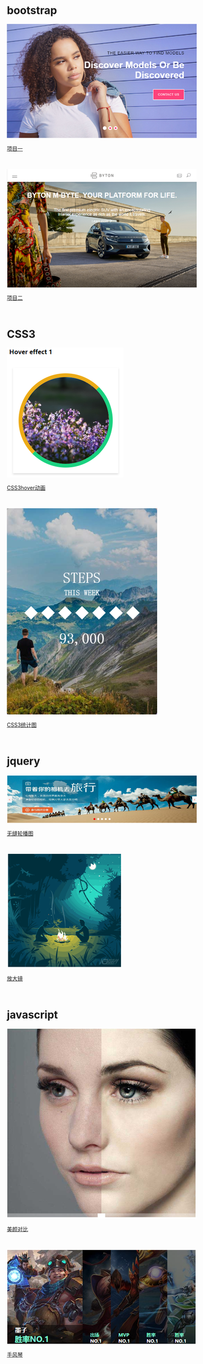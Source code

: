 <div>
        <h1>bootstrap</h1>
        <a href="Nightdya.github.io/bootstrap/practice01/项目考核/项目考核.html">
        <p><img src="img/bootstrap01.png" alt=""></p>
        <p>项目一</p>
        </a>
        <br />
        <a href="Nightdya.github.io/bootstrap/practice02/练习2.html">
        <p><img src="img/bootstrap02.png" alt=""></p>
         <p>项目二</p>
        </a>        
</div>
<br />
<div>
        <h1>CSS3</h1>
        <a href="Nightdya.github.io/CSS3/CSS3hover动画.html">
        <p><img src="img/CSS301.png" alt=""></p>
        <P>CSS3hover动画</P>
        </a>
        <br />
        <a href="Nightdya.github.io/CSS3/CSS3统计图.html">
        <p><img src="img/CSS302.png" alt=""></p>
        <p>CSS3统计图</p>
        </a>        
</div>
<br />
<div>
        <h1>jquery</h1>
        <a href="Nightdya.github.io/jquery/banner/无缝轮播图.html">
        <p><img src="img/JQ01.png" alt=""></p>    
        <p>无缝轮播图</p>
        </a>
        <br />
        <a href="Nightdya.github.io/jquery/Magnifier/放大镜.html">
        <p><img src="img/JQ2.png" alt=""></p>  
        <p>放大镜</p>
        </a>     
</div>
<br />
<div>
        <h1>javascript</h1>
        <a href="Nightdya.github.io/javascript/美颜对比.html">
        <p><img src="img/Javascript01.png" alt=""></p>  
        <p>美颜对比</p>
        </a>
        <br />
        <a href="Nightdya.github.io/javascript/手风琴.html">
        <p><img src="img/Javascript02.png" alt=""></p>  
        <p>手风琴</p>
        </a>     
</div>

